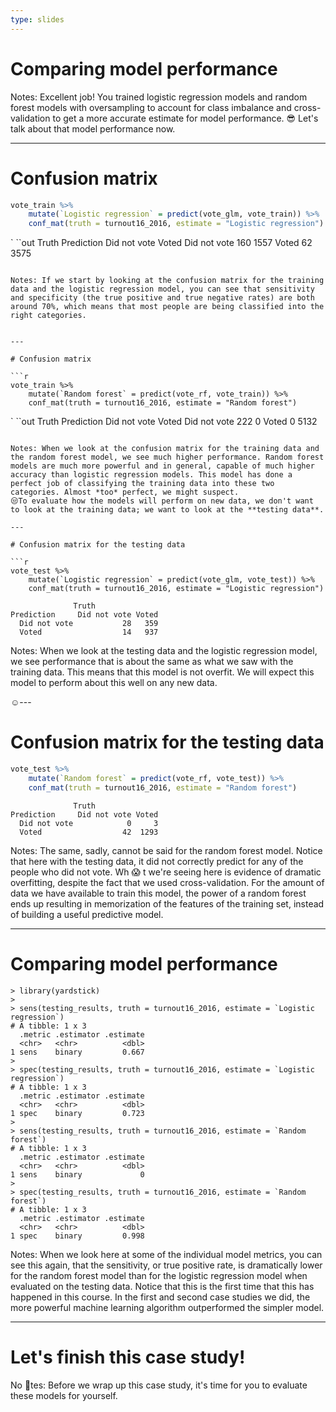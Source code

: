 ```yaml
---
type: slides
---
```


# Comparing model performance

Notes: Excellent job! You trained logistic regression models and random forest models with oversampling to account for class imbalance and cross-validation to get a more accurate estimate for model performance. 😎 Let's talk about that model performance now.

---

# Confusion matrix

```r
vote_train %>%
    mutate(`Logistic regression` = predict(vote_glm, vote_train)) %>%
    conf_mat(truth = turnout16_2016, estimate = "Logistic regression")
```
`
``out
              Truth
Prediction     Did not vote Voted
  Did not vote          160  1557
  Voted                  62  3575
```

Notes: If we start by looking at the confusion matrix for the training data and the logistic regression model, you can see that sensitivity and specificity (the true positive and true negative rates) are both around 70%, which means that most people are being classified into the right categories.


---

# Confusion matrix

```r
vote_train %>%
    mutate(`Random forest` = predict(vote_rf, vote_train)) %>%
    conf_mat(truth = turnout16_2016, estimate = "Random forest")
```
`
``out
              Truth
Prediction     Did not vote Voted
  Did not vote          222     0
  Voted                   0  5132   
```

Notes: When we look at the confusion matrix for the training data and the random forest model, we see much higher performance. Random forest models are much more powerful and in general, capable of much higher accuracy than logistic regression models. This model has done a perfect job of classifying the training data into these two categories. Almost *too* perfect, we might suspect. 
😒To evaluate how the models will perform on new data, we don't want to look at the training data; we want to look at the **testing data**.

---

# Confusion matrix for the testing data

```r
vote_test %>%
    mutate(`Logistic regression` = predict(vote_glm, vote_test)) %>%
    conf_mat(truth = turnout16_2016, estimate = "Logistic regression")
```

```out
              Truth
Prediction     Did not vote Voted
  Did not vote           28   359
  Voted                  14   937
```

Notes: When we look at the testing data and the logistic regression model, we see performance that is about the same as what we saw with the training data. This means that this model is not overfit. We will expect this model to perform about this well on any new data.


 ☺️---

# Confusion matrix for the testing data


```r
vote_test %>%
    mutate(`Random forest` = predict(vote_rf, vote_test)) %>%
    conf_mat(truth = turnout16_2016, estimate = "Random forest")
```

```out
              Truth
Prediction     Did not vote Voted
  Did not vote            0     3
  Voted                  42  1293
```

Notes: The same, sadly, cannot be said for the random forest model. Notice that here with the testing data, it did not correctly predict for any of the people who did not vote. Wh 😱 t we're seeing here is evidence of dramatic overfitting, despite the fact that we used cross-validation. For the amount of data we have available to train this model, the power of a random forest ends up resulting in memorization of the features of the training set, instead of building a useful predictive model.


---

# Comparing model performance

```
> library(yardstick)
> 
> sens(testing_results, truth = turnout16_2016, estimate = `Logistic regression`)
# A tibble: 1 x 3
  .metric .estimator .estimate
  <chr>   <chr>          <dbl>
1 sens    binary         0.667
> 
> spec(testing_results, truth = turnout16_2016, estimate = `Logistic regression`)
# A tibble: 1 x 3
  .metric .estimator .estimate
  <chr>   <chr>          <dbl>
1 spec    binary         0.723
> 
> sens(testing_results, truth = turnout16_2016, estimate = `Random forest`)
# A tibble: 1 x 3
  .metric .estimator .estimate
  <chr>   <chr>          <dbl>
1 sens    binary             0
> 
> spec(testing_results, truth = turnout16_2016, estimate = `Random forest`)
# A tibble: 1 x 3
  .metric .estimator .estimate
  <chr>   <chr>          <dbl>
1 spec    binary         0.998
```

Notes: When we look here at some of the individual model metrics, you can see this again, that the sensitivity, or true positive rate, is dramatically lower for the random forest model than for the logistic regression model when evaluated on the testing data. Notice that this is the first time that this has happened in this course. In the first and second case studies we did, the more powerful machine learning algorithm outperformed the simpler model.

---

# Let's finish this case study!

No 👏tes: Before we wrap up this case study, it's time for you to evaluate these models for yourself.

